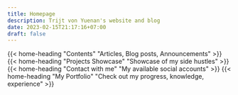 ```yaml
---
title: Homepage
description: Trijt von Yuenan's website and blog
date: 2023-02-15T21:17:16+07:00
draft: false
---
```

{{< home-heading "Contents" "Articles, Blog posts, Announcements" >}}
{{< home-heading "Projects Showcase" "Showcase of my side hustles" >}}
{{< home-heading "Contact with me" "My available social accounts" >}}
{{< home-heading "My Portfolio" "Check out my progress, knowledge, experience" >}}
